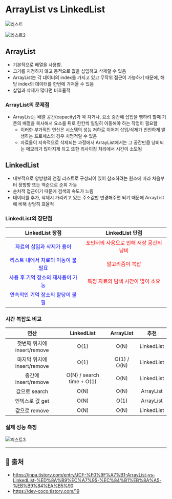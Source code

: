 # ArrayList vs LinkedList
![리스트](https://github.com/mkyoung24/Algorithm/assets/103173521/aedc7c17-6bca-4769-9cba-46d09a4bc535)

![리스트2](https://github.com/mkyoung24/Algorithm/assets/103173521/7402d3f1-25a6-4595-b587-60eb92905595)


## ArrayList
- 기본적으로 배열을 사용함.
- 크기를 지정하지 않고 동적으로 값을 삽입하고 삭제할 수 있음
- ArrayList는 각 데이터의 index를 가지고 있고 무작위 접근이 가능하기 때문에, 해당 index의 데이터를 한번에 가져올 수 있음
- 삽입과 삭제가 많다면 비효율적

### ArrayList의 문제점
- ArrayList는 배열 공간(capacity)가 꽉 차거나, 요소 중간에 삽입을 행하려 할때 기존의 배열을 복사해서 요소를 뒤로 한칸씩 일일히 이동해야 하는 작업이 필요함
    - 이러한 부가적인 연산은 시스템의 성능 저하로 이어져 삽입/삭제가 빈번하게 발생하는 프로세스의 경우 치명적일 수 있음
    - 자료들이 지속적으로 삭제되는 과정에서 ArrayList에서는 그 공간만큼 낭비되는 메모리가 많아지게 되고 또한 리사이징 처리에서 시간이 소모됨


## LinkedList
- 내부적으로 양방향의 연결 리스트로 구성되어 있어 참조하려는 원소에 따라 처음부터 정방향 또는 역순으로 순회 가능
- 순차적 접근이기 때문에 검색의 속도가 느림
- 데이터를 추가, 삭제시 가리키고 있는 주소값만 변경해주면 되기 때문에 ArrayList에 비해 상당히 효율적

### LinkedList의 장단점
|LinkedList 장점|LinkedList 단점|
|:---:|:---:|
|<span style="color:blue">자료의 삽입과 삭제가 용이</span>|<span style="color:red">포인터의 사용으로 인해 저장 공간의 낭비</span>|
|<span style="color:blue">리스트 내에서 자료의 이동이 불필요</span>|<span style="color:red">알고리즘이 복잡</span>|
|<span style="color:blue">사용 후 기억 장소의 재사용이 가능</span>|<span style="color:red">특정 자료의 탐색 시간이 많이 소요</span>|
|<span style="color:blue">연속적인 기억 장소의 할당이 불필</span>||


### 시간 복잡도 비교
|연산|LinkedList|ArrayList|추천|
|:---:|:---:|:---:|:---:|
|첫번째 위치에 insert/remove|O(1)|O(N)|LinkedList|
|마지막 위치에 insert/remove|O(1)|O(1) / O(N)|LinkedList|
|중간에 insert/remove|O(N) / search time + O(1)|O(N)|LinkedList|
|값으로 search|O(N)|O(N)|ArrayList|
|인덱스로 값 get|O(N)|O(1)|ArrayList|
|값으로 remove|O(N)|O(N)|LinkedList|


### 실제 성능 측정

![리스트3](https://github.com/mkyoung24/Algorithm/assets/103173521/b4451007-808a-4f10-9d01-d0413f9743d3)


***
## :file_folder: 출처
- <https://inpa.tistory.com/entry/JCF-%F0%9F%A7%B1-ArrayList-vs-LinkedList-%ED%8A%B9%EC%A7%95-%EC%84%B1%EB%8A%A5-%EB%B9%84%EA%B5%90>
- <https://dev-coco.tistory.com/19>

